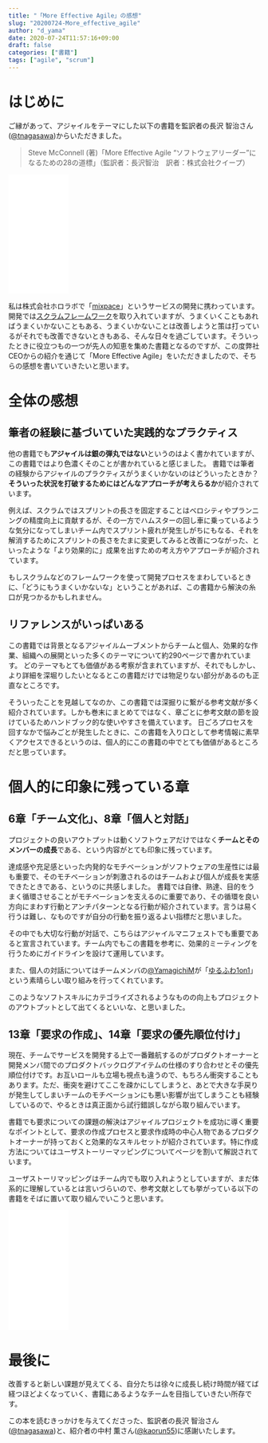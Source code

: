 ```yaml
---
title: "「More Effective Agile」の感想"
slug: "20200724-More_effective_agile"
author: "d_yama"
date: 2020-07-24T11:57:16+09:00
draft: false
categories: ["書籍"]
tags: ["agile", "scrum"]
---
```


# はじめに
ご縁があって、アジャイルをテーマにした以下の書籍を監訳者の長沢 智治さん([@tnagasawa](https://twitter.com/tnagasawa))からいただきました。

> Steve McConnell (著)「More Effective Agile “ソフトウェアリーダー”になるための28の道標」（監訳者：長沢智治　訳者：株式会社クイープ）

<iframe style="width:120px;height:240px;" marginwidth="0" marginheight="0" scrolling="no" frameborder="0" src="//rcm-fe.amazon-adsystem.com/e/cm?lt1=_blank&bc1=FFFFFF&IS2=1&bg1=FFFFFF&fc1=000000&lc1=0000FF&t=7dyama-22&language=ja_JP&o=9&p=8&l=as4&m=amazon&f=ifr&ref=as_ss_li_til&asins=B089KFKB5H&linkId=c3be0d81dc929052fcc725b03c7c8870"></iframe>

私は株式会社ホロラボで「[mixpace](https://mixpace.jp/)」というサービスの開発に携わっています。開発では[スクラムフレームワーク](https://www.scrumguides.org/docs/scrumguide/v2017/2017-Scrum-Guide-Japanese.pdf)を取り入れていますが、うまくいくこともあればうまくいかないこともある、うまくいかないことは改善しようと策は打っているがそれでも改善できないときもある、そんな日々を過ごしています。そういったときに役立つもの一つが先人の知恵を集めた書籍となるのですが、この度弊社CEOからの紹介を通じて「More Effective Agile」をいただきましたので、そちらの感想を書いていきたいと思います。

# 全体の感想

## 筆者の経験に基づいていた実践的なプラクティス
他の書籍でも**アジャイルは銀の弾丸ではない**というのはよく書かれていますが、この書籍ではより色濃くそのことが書かれていると感じました。
書籍では筆者の経験からアジャイルのプラクティスがうまくいかないのはどういったときか？**そういった状況を打破するためにはどんなアプローチが考えらるか**が紹介されています。

例えば、スクラムではスプリントの長さを固定することはベロシティやプランニングの精度向上に貢献するが、その一方でハムスターの回し車に乗っているような気分になってしまいチーム内でスプリント疲れが発生しがちにもなる、それを解消するためにスプリントの長さをたまに変更してみると改善につながった、といったような「より効果的に」成果を出すための考え方やアプローチが紹介されています。

もしスクラムなどのフレームワークを使って開発プロセスをまわしているときに、「どうにもうまくいかないな」ということがあれば、この書籍から解決の糸口が見つかるかもしれません。

## リファレンスがいっぱいある
この書籍では背景となるアジャイルムーブメントからチームと個人、効果的な作業、組織への展開といった多くのテーマについて約290ページで書かれています。
どのテーマもとても価値がある考察が含まれていますが、それでもしかし、より詳細を深堀りしたいとなるとこの書籍だけでは物足りない部分があるのも正直なところです。

そういったことを見越してなのか、この書籍では深掘りに繋がる参考文献が多く紹介されています。しかも巻末にまとめてではなく、章ごとに参考文献の節を設けているためハンドブック的な使いやすさを備えています。
日ごろプロセスを回すなかで悩みごとが発生したときに、この書籍を入り口として参考情報に素早くアクセスできるというのは、個人的にこの書籍の中でとても価値があるところだと思っています。

# 個人的に印象に残っている章

## 6章「チーム文化」、8章「個人と対話」

プロジェクトの良いアウトプットは動くソフトウェアだけではなく**チームとそのメンバーの成長**である、という内容がとても印象に残っています。

達成感や充足感といった内発的なモチベーションがソフトウェアの生産性には最も重要で、そのモチベーションが刺激されるのはチームおよび個人が成長を実感できたときである、というのに共感しました。
書籍では自律、熟達、目的をうまく循環させることがモチベーションを支えるのに重要であり、その循環を良い方向にまわす行動とアンチパターンとなる行動が紹介されています。言うは易く行うは難し、なものですが自分の行動を振り返るよい指標だと思いました。

その中でも大切な行動が対話で、こちらはアジャイルマニフェストでも重要であると宣言されています。チーム内でもこの書籍を参考に、効果的ミーティングを行うためにガイドラインを設けて運用しています。

また、個人の対話についてはチームメンバの[@YamagichiM](https://twitter.com/YamagichiM)が「[ゆるふわ1on1](https://note.com/mayamo/n/ndce2c0a7a9ab)」という素晴らしい取り組みを行ってくれています。

このようなソフトスキルにカテゴライズされるようなものの向上もプロジェクトのアウトプットとして出てくるといいな、と思いました。

## 13章「要求の作成」、14章「要求の優先順位付け」

現在、チームでサービスを開発する上で一番難航するのがプロダクトオーナーと開発メンバ間でのプロダクトバックログアイテムの仕様のすり合わせとその優先順位付けです。お互いロールも立場も視点も違うので、もちろん衝突することもあります。ただ、衝突を避けてここを疎かにしてしまうと、あとで大きな手戻りが発生してしまいチームのモチベーションにも悪い影響が出てしまうことも経験しているので、やるときは真正面から試行錯誤しながら取り組んでいます。

書籍でも要求についての課題の解決はアジャイルプロジェクトを成功に導く重要なポイントとして、要求の作成プロセスと要求作成時の中心人物であるプロダクトオーナーが持っておくと効果的なスキルセットが紹介されています。特に作成方法についてはユーザストーリーマッピングについてページを割いて解説されています。

ユーザストーリマッピングはチーム内でも取り入れようとしていますが、まだ体系的に理解しているとは言いづらいので、参考文献としても挙がっている以下の書籍をそばに置いて取り組んでいこうと思います。

<iframe style="width:120px;height:240px;" marginwidth="0" marginheight="0" scrolling="no" frameborder="0" src="//rcm-fe.amazon-adsystem.com/e/cm?lt1=_blank&bc1=000000&IS2=1&bg1=FFFFFF&fc1=000000&lc1=0000FF&t=7dyama-22&language=ja_JP&o=9&p=8&l=as4&m=amazon&f=ifr&ref=as_ss_li_til&asins=4873117321&linkId=08715f86118027432df02ed6dff81304"></iframe>

# 最後に

改善すると新しい課題が見えてくる、自分たちは徐々に成長し続け時間が経てば経つほどよくなっていく、書籍にあるようなチームを目指していきたい所存です。

この本を読むきっかけを与えてくださった、監訳者の長沢 智治さん([@tnagasawa](https://twitter.com/tnagasawa))と、紹介者の中村 薫さん([@kaorun55](https://twitter.com/kaorun55))に感謝いたします。